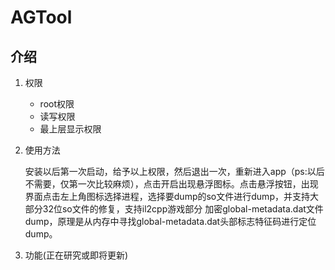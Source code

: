 # AGTool

## 介绍

1. 权限

   - root权限
   - 读写权限
   - 最上层显示权限

2. 使用方法

   安装以后第一次启动，给予以上权限，然后退出一次，重新进入app（ps:以后不需要，仅第一次比较麻烦），点击开启出现悬浮图标。点击悬浮按钮，出现界面点击左上角图标选择进程，选择要dump的so文件进行dump，并支持大部分32位so文件的修复，支持il2cpp游戏部分 加密global-metadata.dat文件dump，原理是从内存中寻找global-metadata.dat头部标志特征码进行定位dump。

3. 功能(正在研究或即将更新)


